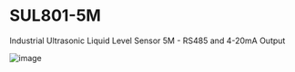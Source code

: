 # SUL801-5M
Industrial Ultrasonic Liquid Level Sensor 5M - RS485 and 4-20mA Output

![image](https://user-images.githubusercontent.com/4562957/126274095-4cfcd171-d4e0-4d3a-9acf-7147c8b43e12.png)
